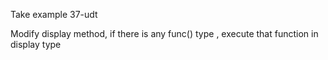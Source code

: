 Take example 37-udt 

Modify display method, if there is any func() type , execute that function in display type